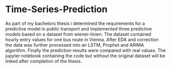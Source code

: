# Time-Series-Prediction
As part of my bachelors thesis i determined the requirements for a predictive model in public transport and implemented three predictive models based on a dataset from wiener-linien. The dataset contained hourly entry values for one bus route in Vienna. After EDA and correction the data was further processed into an LSTM, Prophet and ARIMA algorithm. Finally the prediction results were compared with real values. The jupyter notebook containing the code but without the original dataset will be linked after completion of the thesis.
